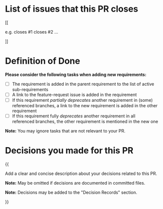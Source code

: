 # List of issues that this PR closes

[[

e.g. closes #1 closes #2 …

]]

# Definition of Done

**Please consider the following tasks when adding new requirements:**

- [ ] The requirement is added in the parent requirement to the list of active sub-requirements
- [ ] A link to the feature-request issue is added in the requirement
- [ ] If this requirement *partially deprecates* another requirement in (some) referenced branches, a link to the new requirement is added in the other requirement
- [ ] If this requirement fully *deprecates* another requirement in all referenced branches, the other requirement is mentioned in the new one

**Note:** You may ignore tasks that are not relevant to your PR.

# Decisions you made for this PR

{{

Add a clear and concise description about your decisions related to this PR.

**Note:** May be omitted if decisions are documented in committed files.

**Note:** Decisions may be added to the "Decision Records" section.

}}
